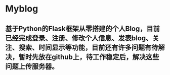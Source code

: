 # Myblog
## 基于Python的Flask框架从零搭建的个人Blog，目前已经完成登录、注册、修改个人信息、发表blog、关注、搜索、时间显示等功能，目前还有许多问题有待解决，暂时先放在github上，待工作稳定后，解决这些问题上传服务器。
